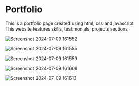 <h1>Portfolio</h1>
<p>This is a portfolio page created using html, css and javascript <br> This website features skills, testimonials, projects sections</p>

![Screenshot 2024-07-09 161552](https://github.com/Rohith2k4/portfolio/assets/169915341/430a1b28-ec28-41ca-ac51-37500fc3f39d)

![Screenshot 2024-07-09 161555](https://github.com/Rohith2k4/portfolio/assets/169915341/9e6f9538-1a78-4fe2-bed5-e62f1d9e6583)

![Screenshot 2024-07-09 161559](https://github.com/Rohith2k4/portfolio/assets/169915341/bd9b7045-60d4-4364-ad38-6079993c574a)

![Screenshot 2024-07-09 161608](https://github.com/Rohith2k4/portfolio/assets/169915341/45fe82d5-5c50-438f-92a2-4f7f8302e3db)

![Screenshot 2024-07-09 161613](https://github.com/Rohith2k4/portfolio/assets/169915341/a36da184-b13f-4dd6-a8f1-4d183eb4b210)

